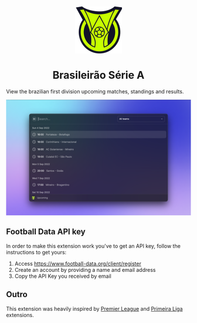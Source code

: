 <p align="center">
  <img src="assets/icon.png" height="128">
  <h1 align="center">Brasileirão Série A</h1>
</p>

View the brazilian first division upcoming matches, standings and results.

![Upcoming games](./metadata/upcoming.png)

## Football Data API key

In order to make this extension work you've to get an API key, follow the instructions to get yours:

1. Access https://www.football-data.org/client/register
2. Create an account by providing a name and email address
3. Copy the API Key you received by email

## Outro

This extension was heavily inspired by [Premier League](https://github.com/anhthang/raycast-premier-league) and [Primeira Liga](https://github.com/raycast/extensions/tree/main/extensions/portuguese-primeira-liga) extensions.
